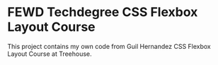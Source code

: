 # FEWD Techdegree CSS Flexbox Layout Course

This project contains my own code from Guil Hernandez CSS Flexbox Layout Course at Treehouse.
